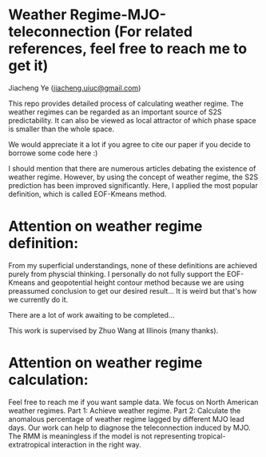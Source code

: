 # Weather Regime-MJO-teleconnection (For related references, feel free to reach me to get it)
Jiacheng Ye (jiacheng.uiuc@gmail.com)

This repo provides detailed process of calculating weather regime. The weather regimes can be regarded as an important source of 
S2S predictability. It can also be viewed as local attractor of which phase space is smaller than the whole space. 

We would appreciate it a lot if you agree to cite our paper if you decide to borrowe some code here :)

I should mention that there are numerous articles debating the existence of weather regime. However, by using the concept of weather
regime, the S2S prediction has been improved significantly. Here, I applied the most popular definition, which is called EOF-Kmeans method.

# Attention on weather regime definition:  
 From my superficial understandings, none of these definitions are achieved purely from physcial thinking. I personally do not fully support the 
 EOF-Kmeans and geopotential height contour method because we are using preassumed conclusion to get our desired result... It is weird but that's
 how we currently do it.
 
There are a lot of work awaiting to be completed...

This work is supervised by Zhuo Wang at Illinois (many thanks). 

# Attention on weather regime calculation:
Feel free to reach me if you want sample data. 
We focus on North American weather regimes. 
Part 1: Achieve weather regime.
Part 2: Calculate the anomalous percentage of weather regime lagged by different MJO lead days. 
Our work can help to diagnose the teleconnection induced by MJO. The RMM is meaningless if the model is not representing tropical-extratropical interaction
in the right way.


